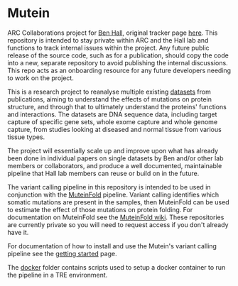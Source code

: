 # Mutein
ARC Collaborations project for [Ben Hall](https://iris.ucl.ac.uk/iris/browse/profile?upi=BHALL50), original tracker page [here](https://github.com/UCL-RITS/research-software-opportunities/issues/549). This repository is intended to stay private within ARC and the Hall lab and functions to track internal issues within the project. Any future public release of the source code, such as for a publication, should copy the code into a new, separate repository to avoid publishing the internal discussions. This repo acts as an onboarding resource for any future developers needing to work on the project.

This is a research project to reanalyse multiple existing [datasets](docs/dataset_papers.md) from publications, aiming to understand the effects of mutations on protein structure, and through that to ultimately understand the proteins' functions and interactions. The datasets are DNA sequence data, including target capture of specific gene sets, whole exome capture and whole genome capture, from studies looking at diseased and normal tissue from various tissue types.

The project will essentially scale up and improve upon what has already been done in individual papers on single datasets by Ben and/or other lab members or collaborators, and produce a well documented, maintainable pipeline that Hall lab members can reuse or build on in the future.

The variant calling pipeline in this repository is intended to be used in conjunction with the [MuteinFold](https://github.com/UCL-ARC/MuteinFold) pipeline. Variant calling identifies which somatic mutations are present in the samples, then MuteinFold can be used to estimate the effect of those mutations on protein folding. For documentation on MuteinFold see the [MuteinFold wiki](https://github.com/UCL-ARC/MuteinFold-Issues/wiki). These repositories are currently private so you will need to request access if you don't already have it.

For documentation of how to install and use the Mutein's variant calling pipeline see the [getting started](docs/getting_started.md) page.

The [docker](docker/readme.md) folder contains scripts used to setup a docker container to run the pipeline in a TRE environment.